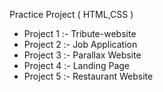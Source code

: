 Practice Project ( HTML,CSS ) <br>
<ul>
<li> Project 1 :- Tribute-website</li>
<li> Project 2 :- Job Application</li>
<li> Project 3 :- Parallax Website</li>
<li> Project 4 :- Landing Page</li>
<li> Project 5 :- Restaurant Website</li>
</ul>
